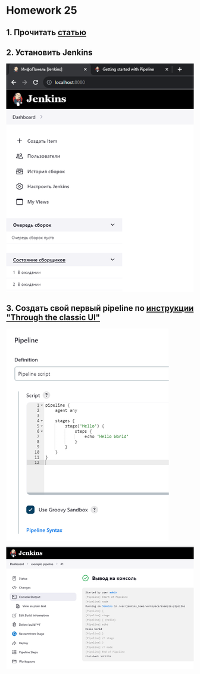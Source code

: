 # Homework 25

## 1. Прочитать [статью](https://martinfowler.com/articles/continuousIntegration.html)

## 2. Установить Jenkins

![task2](screenshots/task2.png)

## 3. Создать свой первый pipeline по [инструкции "Through the classic UI"](https://www.jenkins.io/doc/book/pipeline/getting-started/#through-the-classic-ui)

![task3_1](screenshots/task3_1.png)

![task3_2](screenshots/task3_2.png)
